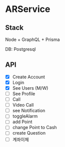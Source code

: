 # ARService

## Stack
Node + GraphQL + Prisma

DB: Postgresql

## API
- [x] Create Account
- [x] Login
- [x] See Users (M/W)
- [ ] See Profile
- [ ] Call
- [ ] Video Call
- [ ] see Notification
- [ ] toggleAlarm
- [ ] add Point
- [ ] change Point to Cash
- [ ] create Question
- [ ] 계좌이체